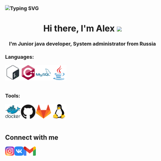 ### ![Typing SVG](https://readme-typing-svg.herokuapp.com?size=26&color=AFE3F7&width=500&lines=誰がそのハンサムを翻訳した)
<h1 align="center">Hi there, I'm Alex</a> 
<img src="https://github.com/blackcater/blackcater/raw/main/images/Hi.gif" height="32"/></h1>
<h3 align="center">I'm Junior java developer, System administrator from Russia</h3>

### Languages:
<img align="left" alt="Bash" width="50px" src="https://github.com/umbraz1/umbraz1/blob/main/img/bash.svg" />
<img align="left" alt="C++" width="50px" src="https://github.com/umbraz1/umbraz1/blob/main/img/c%2B%2B.svg" />
<img align="left" alt="MySQL" width="50px" src="https://github.com/umbraz1/umbraz1/blob/main/img/mysql.svg" />
<img align="left" alt="Java" width="50px" src="https://github.com/umbraz1/umbraz1/blob/main/img/java.svg" />


<br />
<br />
<br />
<br />

### Tools:
<img align="left" alt="Docker" width="50px" src="https://github.com/umbraz1/umbraz1/blob/main/img/docker.svg" />
<img align="left" alt="Github" width="50px" src="https://github.com/umbraz1/umbraz1/blob/main/img/github.svg" />
<img align="left" alt="Gitlab" width="50px" src="https://github.com/umbraz1/umbraz1/blob/main/img/gitlab.svg" />
<img align="left" alt="Linux" width="50px" src="https://github.com/umbraz1/umbraz1/blob/main/img/linux.svg" />

<br /> 
<br /> 
<br />
<br />

## Connect with me
[<img align="left" alt="Instagram" width="30px" src="https://github.com/umbraz1/umbraz1/blob/main/img/instagram.svg" />][instagram]
[<img align="left" alt="VK" width="30px" src="https://github.com/umbraz1/umbraz1/blob/main/img/vk.svg" />][vk]
[<img align="left" alt="Gmail" width="40px" src="https://github.com/umbraz1/umbraz1/blob/main/img/gmail1.svg" />][gmail]

<br>
<br>
<br>

[instagram]: https://www.instagram.com/umbraz_/
[vk]: https://vk.com/kitsky
[gmail]: mailto:zinsirotm@gmail.com
